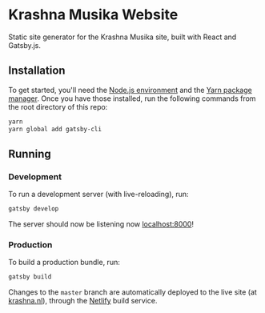 # Krashna Musika Website

Static site generator for the Krashna Musika site, built with React and Gatsby.js.

## Installation

To get started, you'll need the [Node.js environment](https://nodejs.org) and the [Yarn package manager](https://yarnpkg.com). Once you have those installed, run the following commands from the root directory of this repo:

```bash
yarn
yarn global add gatsby-cli
```

## Running

### Development

To run a development server (with live-reloading), run:

```bash
gatsby develop
```

The server should now be listening now [localhost:8000](http://localhost:8000)!

### Production

To build a production bundle, run:

```bash
gatsby build
```

Changes to the `master` branch are automatically deployed to the live site (at [krashna.nl](https://www.krashna.nl/)), through the [Netlify](https://netlify.com) build service.
